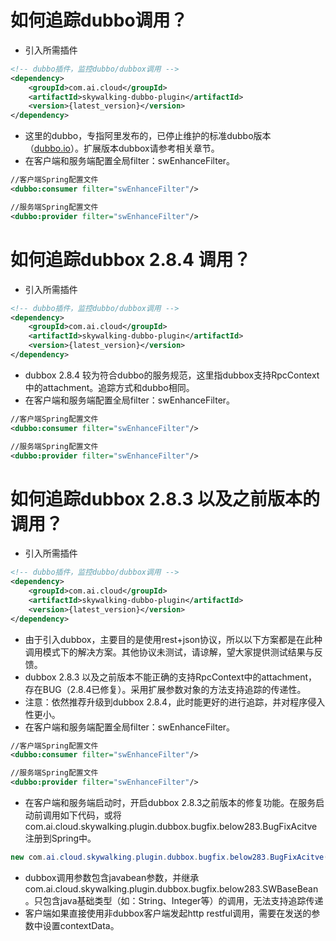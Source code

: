 # 如何追踪dubbo调用？
- 引入所需插件
```xml
<!-- dubbo插件，监控dubbo/dubbox调用 -->
<dependency>
    <groupId>com.ai.cloud</groupId>
    <artifactId>skywalking-dubbo-plugin</artifactId>
    <version>{latest_version}</version>
</dependency>
```
- 这里的dubbo，专指阿里发布的，已停止维护的标准dubbo版本（[dubbo.io](http://dubbo.io/)）。扩展版本dubbox请参考相关章节。
- 在客户端和服务端配置全局filter：swEnhanceFilter。
```xml
//客户端Spring配置文件
<dubbo:consumer filter="swEnhanceFilter"/>

//服务端Spring配置文件
<dubbo:provider filter="swEnhanceFilter"/>
```

# 如何追踪dubbox 2.8.4 调用？ 
- 引入所需插件
```xml
<!-- dubbo插件，监控dubbo/dubbox调用 -->
<dependency>
    <groupId>com.ai.cloud</groupId>
    <artifactId>skywalking-dubbo-plugin</artifactId>
    <version>{latest_version}</version>
</dependency>
```
- dubbox 2.8.4 较为符合dubbo的服务规范，这里指dubbox支持RpcContext中的attachment。追踪方式和dubbo相同。
- 在客户端和服务端配置全局filter：swEnhanceFilter。
```xml
//客户端Spring配置文件
<dubbo:consumer filter="swEnhanceFilter"/>

//服务端Spring配置文件
<dubbo:provider filter="swEnhanceFilter"/>
```

# 如何追踪dubbox 2.8.3 以及之前版本的调用？ 
- 引入所需插件
```xml
<!-- dubbo插件，监控dubbo/dubbox调用 -->
<dependency>
    <groupId>com.ai.cloud</groupId>
    <artifactId>skywalking-dubbo-plugin</artifactId>
    <version>{latest_version}</version>
</dependency>
```
- 由于引入dubbox，主要目的是使用rest+json协议，所以以下方案都是在此种调用模式下的解决方案。其他协议未测试，请谅解，望大家提供测试结果与反馈。
- dubbox 2.8.3 以及之前版本不能正确的支持RpcContext中的attachment，存在BUG（2.8.4已修复）。采用扩展参数对象的方法支持追踪的传递性。
- 注意：依然推荐升级到dubbox 2.8.4，此时能更好的进行追踪，并对程序侵入性更小。
- 在客户端和服务端配置全局filter：swEnhanceFilter。
```xml
//客户端Spring配置文件
<dubbo:consumer filter="swEnhanceFilter"/>

//服务端Spring配置文件
<dubbo:provider filter="swEnhanceFilter"/>
```
- 在客户端和服务端启动时，开启dubbox 2.8.3之前版本的修复功能。在服务启动前调用如下代码，或将com.ai.cloud.skywalking.plugin.dubbox.bugfix.below283.BugFixAcitve注册到Spring中。
```java
new com.ai.cloud.skywalking.plugin.dubbox.bugfix.below283.BugFixAcitve();
```
- dubbox调用参数包含javabean参数，并继承com.ai.cloud.skywalking.plugin.dubbox.bugfix.below283.SWBaseBean。只包含java基础类型（如：String、Integer等）的调用，无法支持追踪传递
- 客户端如果直接使用非dubbox客户端发起http restful调用，需要在发送的参数中设置contextData。
